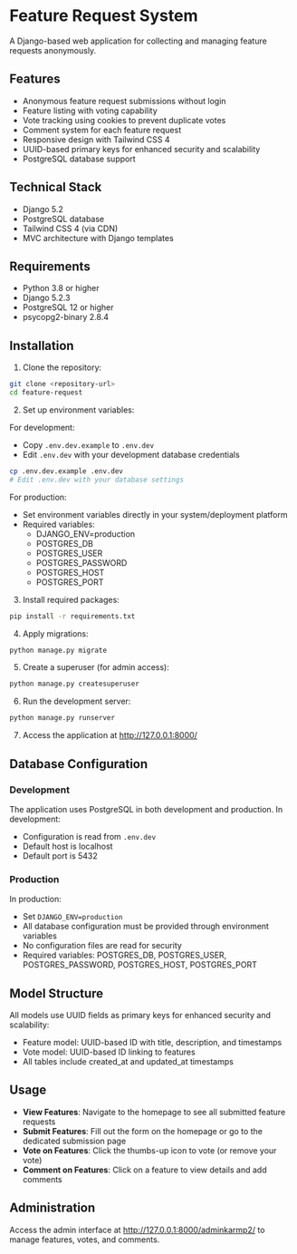 # Feature Request System

A Django-based web application for collecting and managing feature requests anonymously.

## Features

- Anonymous feature request submissions without login
- Feature listing with voting capability
- Vote tracking using cookies to prevent duplicate votes
- Comment system for each feature request
- Responsive design with Tailwind CSS 4
- UUID-based primary keys for enhanced security and scalability
- PostgreSQL database support

## Technical Stack

- Django 5.2
- PostgreSQL database
- Tailwind CSS 4 (via CDN)
- MVC architecture with Django templates

## Requirements

- Python 3.8 or higher
- Django 5.2.3
- PostgreSQL 12 or higher
- psycopg2-binary 2.8.4

## Installation

1. Clone the repository:
```bash
git clone <repository-url>
cd feature-request
```

2. Set up environment variables:

For development:
- Copy `.env.dev.example` to `.env.dev`
- Edit `.env.dev` with your development database credentials
```bash
cp .env.dev.example .env.dev
# Edit .env.dev with your database settings
```

For production:
- Set environment variables directly in your system/deployment platform
- Required variables:
  - DJANGO_ENV=production
  - POSTGRES_DB
  - POSTGRES_USER
  - POSTGRES_PASSWORD
  - POSTGRES_HOST
  - POSTGRES_PORT

3. Install required packages:
```bash
pip install -r requirements.txt
```

4. Apply migrations:
```bash
python manage.py migrate
```

5. Create a superuser (for admin access):
```bash
python manage.py createsuperuser
```

6. Run the development server:
```bash
python manage.py runserver
```

7. Access the application at http://127.0.0.1:8000/

## Database Configuration

### Development
The application uses PostgreSQL in both development and production. In development:
- Configuration is read from `.env.dev`
- Default host is localhost
- Default port is 5432

### Production
In production:
- Set `DJANGO_ENV=production`
- All database configuration must be provided through environment variables
- No configuration files are read for security
- Required variables: POSTGRES_DB, POSTGRES_USER, POSTGRES_PASSWORD, POSTGRES_HOST, POSTGRES_PORT

## Model Structure

All models use UUID fields as primary keys for enhanced security and scalability:
- Feature model: UUID-based ID with title, description, and timestamps
- Vote model: UUID-based ID linking to features
- All tables include created_at and updated_at timestamps

## Usage

- **View Features**: Navigate to the homepage to see all submitted feature requests
- **Submit Features**: Fill out the form on the homepage or go to the dedicated submission page
- **Vote on Features**: Click the thumbs-up icon to vote (or remove your vote)
- **Comment on Features**: Click on a feature to view details and add comments

## Administration

Access the admin interface at http://127.0.0.1:8000/adminkarmp2/ to manage features, votes, and comments.
